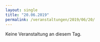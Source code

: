 ```yaml
---
layout: single
title: "20.06.2019"
permalink: /veranstaltungen/2019/06/20/
---
```


Keine Veranstaltung an diesem Tag.
